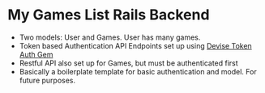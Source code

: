 # My Games List Rails Backend

* Two models: User and Games. User has many games.  
* Token based Authentication API Endpoints set up using [Devise Token Auth Gem](https://github.com/lynndylanhurley/devise_token_auth)
* Restful API also set up for Games, but must be authenticated first
* Basically a boilerplate template for basic authentication and model. For future purposes.
